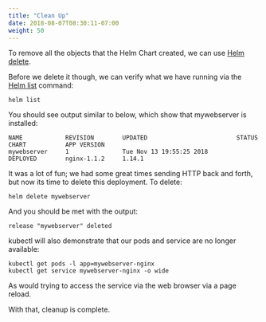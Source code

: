 ```yaml
---
title: "Clean Up"
date: 2018-08-07T08:30:11-07:00
weight: 50
---
```


To remove all the objects that the Helm Chart created, we can use [Helm delete](https://docs.helm.sh/helm/#helm-delete).

Before we delete it though, we can verify what we have running via the [Helm list](https://docs.helm.sh/helm/#helm-list) command:

```
helm list
```

You should see output similar to below, which show that mywebserver is installed:

```
NAME            REVISION        UPDATED                         STATUS          CHART           APP VERSION     
mywebserver     1               Tue Nov 13 19:55:25 2018        DEPLOYED        nginx-1.1.2     1.14.1          
```

It was a lot of fun; we had some great times sending HTTP back and forth, but now its time to delete this deployment.  To delete:

```
helm delete mywebserver
```

And you should be met with the output:

```
release "mywebserver" deleted
```

kubectl will also demonstrate that our pods and service are no longer available:

```
kubectl get pods -l app=mywebserver-nginx
kubectl get service mywebserver-nginx -o wide
```

As would trying to access the service via the web browser via a page reload.

With that, cleanup is complete.
